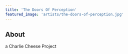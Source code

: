 ```yaml
---
title: 'The Doors Of Perception'
featured_image: 'artists/the-doors-of-perception.jpg'
---
```


## About

a Charlie Cheese Project

